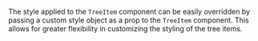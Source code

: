 The style applied to the `TreeItem` component can be easily overridden by passing a custom style object as a prop to the `TreeItem` component. This allows for greater flexibility in customizing the styling of the tree items.
